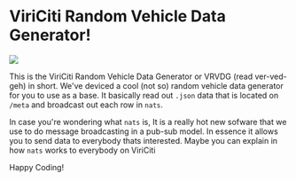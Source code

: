 
# ViriCiti Random Vehicle Data Generator!
![](https://imgs.xkcd.com/comics/random_number.png)

This is the  ViriCiti Random Vehicle Data Generator or VRVDG (read ver-ved-geh) in short.
We've deviced a cool (not so) random vehicle data generator for you to use as a base. It basically read out `.json` data that is located on `/meta` and broadcast out each row in `nats`.

In case you're wondering what `nats` is, It is a really hot new sofware that we use to do message broadcasting in a pub-sub model. In essence it allows you to send data to everybody thats interested. Maybe you can explain in how `nats` works to everybody on ViriCiti

Happy Coding!